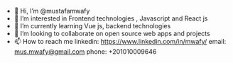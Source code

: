 - 👋 Hi, I’m @mustafamwafy
- 👀 I’m interested in Frontend technologies , Javascript and React js 
- 🌱 I’m currently learning Vue js, backend technologies
- 💞️ I’m looking to collaborate on open source web apps and projects
- 📫 How to reach me 
    linkedin: https://www.linkedin.com/in/mwafy/
    email: mus.mwafy@gmail.com
    phone: +201010009646

<!---
mustafamwafy/mustafamwafy is a ✨ special ✨ repository because its `README.md` (this file) appears on your GitHub profile.
You can click the Preview link to take a look at your changes.
--->
